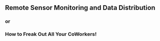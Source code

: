 ## Remote Sensor Monitoring and Data Distribution
### or 
### How to Freak Out All Your CoWorkers!

